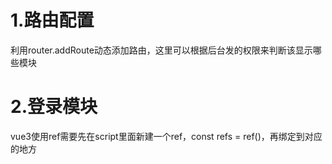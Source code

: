 # 1.路由配置

利用router.addRoute动态添加路由，这里可以根据后台发的权限来判断该显示哪些模块

# 2.登录模块

vue3使用ref需要先在script里面新建一个ref，const refs = ref()，再绑定到对应的地方
